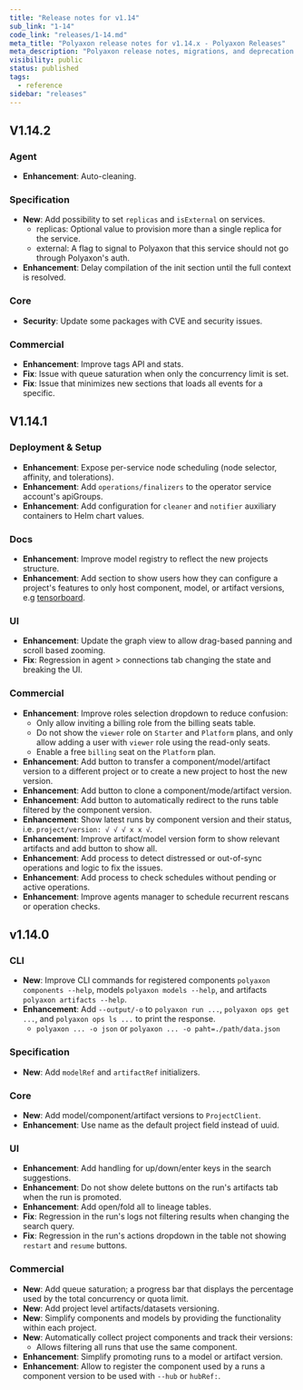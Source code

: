 ```yaml
---
title: "Release notes for v1.14"
sub_link: "1-14"
code_link: "releases/1-14.md"
meta_title: "Polyaxon release notes for v1.14.x - Polyaxon Releases"
meta_description: "Polyaxon release notes, migrations, and deprecation notes for v1.14.x."
visibility: public
status: published
tags:
  - reference
sidebar: "releases"
---
```


## V1.14.2

### Agent

 * **Enhancement**: Auto-cleaning.

### Specification

 * **New**: Add possibility to set `replicas` and `isExternal` on services.
   * replicas: Optional value to provision more than a single replica for the service.
   * external: A flag to signal to Polyaxon that this service should not go through Polyaxon's auth.
 * **Enhancement**: Delay compilation of the init section until the full context is resolved.

### Core

 * **Security**: Update some packages with CVE and security issues.

### Commercial

 * **Enhancement**: Improve tags API and stats.
 * **Fix**: Issue with queue saturation when only the concurrency limit is set.
 * **Fix**: Issue that minimizes new sections that loads all events for a specific.

## V1.14.1

### Deployment & Setup

 * **Enhancement**: Expose per-service node scheduling (node selector, affinity, and tolerations).
 * **Enhancement**: Add `operations/finalizers` to the operator service account's apiGroups.
 * **Enhancement**: Add configuration for `cleaner` and `notifier` auxiliary containers to Helm chart values. 

### Docs

 * **Enhancement**: Improve model registry to reflect the new projects structure.
 * **Enhancement**: Add section to show users how they can configure a project's features to only host component, model, or artifact versions, e.g [tensorboard](https://cloud.polyaxon.com/ui/polyaxon/tensorboard). 

### UI

 * **Enhancement**: Update the graph view to allow drag-based panning and scroll based zooming.
 * **Fix**: Regression in agent > connections tab changing the state and breaking the UI.

### Commercial

 * **Enhancement**: Improve roles selection dropdown to reduce confusion:
   * Only allow inviting a billing role from the billing seats table.
   * Do not show the `viewer` role on `Starter` and `Platform` plans, and only allow adding a user with `viewer` role using the read-only seats.
   * Enable a free `billing` seat on the `Platform` plan.
 * **Enhancement**: Add button to transfer a component/model/artifact version to a different project or to create a new project to host the new version.
 * **Enhancement**: Add button to clone a component/mode/artifact version.
 * **Enhancement**: Add button to automatically redirect to the runs table filtered by the component version. 
 * **Enhancement**: Show latest runs by component version and their status, i.e. `project/version: √ √ √ x x √`.
 * **Enhancement**: Improve artifact/model version form to show relevant artifacts and add button to show all.
 * **Enhancement**: Add process to detect distressed or out-of-sync operations and logic to fix the issues.
 * **Enhancement**: Add process to check schedules without pending or active operations.
 * **Enhancement**: Improve agents manager to schedule recurrent rescans or operation checks.

## v1.14.0

### CLI

 * **New**: Improve CLI commands for registered components `polyaxon components --help`, models `polyaxon models --help`, and artifacts `polyaxon artifacts --help`.  
 * **Enhancement**: Add `--output/-o` to `polyaxon run ...`, `polyaxon ops get ...`, and `polyaxon ops ls ...` to print the response.
   * `polyaxon ... -o json` or `polyaxon ... -o paht=./path/data.json`

### Specification

 * **New**: Add `modelRef` and `artifactRef` initializers. 

### Core

 * **New**: Add model/component/artifact versions to `ProjectClient`.
 * **Enhancement**: Use name as the default project field instead of uuid.

### UI

 * **Enhancement**: Add handling for up/down/enter keys in the search suggestions. 
 * **Enhancement**: Do not show delete buttons on the run's artifacts tab when the run is promoted.
 * **Enhancement**: Add open/fold all to lineage tables.
 * **Fix**: Regression in the run's logs not filtering results when changing the search query.
 * **Fix**: Regression in the run's actions dropdown in the table not showing `restart` and `resume` buttons.

### Commercial

 * **New**: Add queue saturation; a progress bar that displays the percentage used by the total concurrency or quota limit.
 * **New**: Add project level artifacts/datasets versioning.
 * **New**: Simplify components and models by providing the functionality within each project.
 * **New**: Automatically collect project components and track their versions:
   * Allows filtering all runs that use the same component.
 * **Enhancement**: Simplify promoting runs to a model or artifact version.
 * **Enhancement**: Allow to register the component used by a runs a component version to be used with `--hub` or `hubRef:`.
